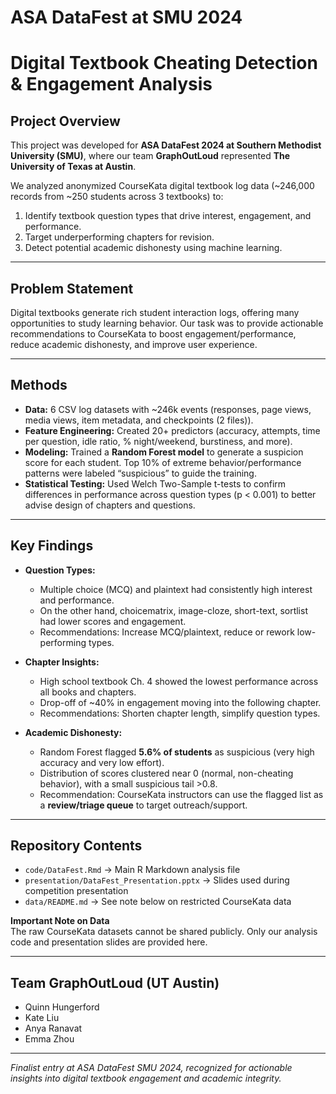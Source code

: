 # ASA DataFest at SMU 2024 #
# Digital Textbook Cheating Detection & Engagement Analysis #

## Project Overview
This project was developed for **ASA DataFest 2024 at Southern Methodist University (SMU)**, where our team **GraphOutLoud** represented **The University of Texas at Austin**.  

We analyzed anonymized CourseKata digital textbook log data (~246,000 records from ~250 students across 3 textbooks) to:  
1. Identify textbook question types that drive interest, engagement, and performance.  
2. Target underperforming chapters for revision.  
3. Detect potential academic dishonesty using machine learning.  

---

## Problem Statement  
Digital textbooks generate rich student interaction logs, offering many opportunities to study learning behavior. Our task was to provide actionable recommendations to CourseKata to boost engagement/performance, reduce academic dishonesty, and improve user experience.

---

## Methods  
- **Data:** 6 CSV log datasets with ~246k events (responses, page views, media views, item metadata, and checkpoints (2 files)).  
- **Feature Engineering:** Created 20+ predictors (accuracy, attempts, time per question, idle ratio, % night/weekend, burstiness, and more).  
- **Modeling:** Trained a **Random Forest model** to generate a suspicion score for each student. Top 10% of extreme behavior/performance patterns were labeled “suspicious” to guide the training.
- **Statistical Testing:** Used Welch Two-Sample t-tests to confirm differences in performance across question types (p < 0.001) to better advise design of chapters and questions.

---

## Key Findings  
- **Question Types:**  
  - Multiple choice (MCQ) and plaintext had consistently high interest and performance.
  - On the other hand, choicematrix, image-cloze, short-text, sortlist had lower scores and engagement.  
  - Recommendations: Increase MCQ/plaintext, reduce or rework low-performing types.  

- **Chapter Insights:**
  - High school textbook Ch. 4 showed the lowest performance across all books and chapters.  
  - Drop-off of ~40% in engagement moving into the following chapter.  
  - Recommendations: Shorten chapter length, simplify question types.  

- **Academic Dishonesty:**  
  - Random Forest flagged **5.6% of students** as suspicious (very high accuracy and very low effort).  
  - Distribution of scores clustered near 0 (normal, non-cheating behavior), with a small suspicious tail >0.8.  
  - Recommendation: CourseKata instructors can use the flagged list as a **review/triage queue** to target outreach/support.  

---

## Repository Contents  
- `code/DataFest.Rmd` → Main R Markdown analysis file
- `presentation/DataFest_Presentation.pptx` → Slides used during competition presentation
- `data/README.md` → See note below on restricted CourseKata data 

**Important Note on Data**  
The raw CourseKata datasets cannot be shared publicly. Only our analysis code and presentation slides are provided here.  

---

## Team GraphOutLoud (UT Austin)  
- Quinn Hungerford  
- Kate Liu  
- Anya Ranavat  
- Emma Zhou  

---

*Finalist entry at ASA DataFest SMU 2024, recognized for actionable insights into digital textbook engagement and academic integrity.* 
